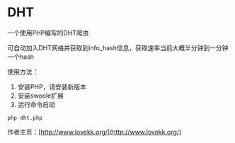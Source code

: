# DHT
一个使用PHP编写的DHT爬虫

可自动加入DHT网络并获取到info_hash信息，获取速率当前大概半分钟到一分钟一个hash

使用方法：

1. 安装PHP，请安装新版本
2. 安装swoole扩展
3. 运行命令启动

```
php dht.php
```

作者主页：[http://www.lovekk.org/](http://www.lovekk.org/)
